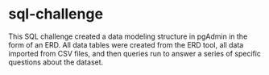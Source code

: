 # sql-challenge

This SQL challenge created a data modeling structure in pgAdmin in the form of an ERD. All data tables were created from the ERD tool, all data imported from CSV files, and then queries run to answer a series of specific questions about the dataset.
